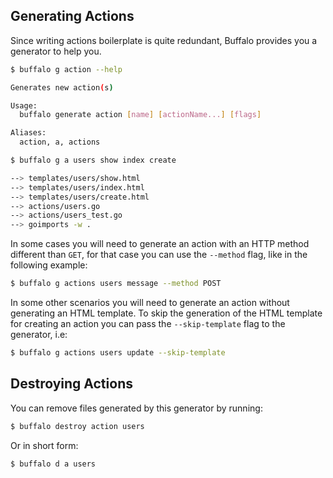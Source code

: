 ## Generating Actions

Since writing actions boilerplate is quite redundant, Buffalo provides you a generator to help you.

```bash
$ buffalo g action --help

Generates new action(s)

Usage:
  buffalo generate action [name] [actionName...] [flags]

Aliases:
  action, a, actions
```

```bash
$ buffalo g a users show index create

--> templates/users/show.html
--> templates/users/index.html
--> templates/users/create.html
--> actions/users.go
--> actions/users_test.go
--> goimports -w .
```

In some cases you will need to generate an action with an HTTP method different than `GET`, for that case you can use the `--method` flag, like in the following example:

```bash
$ buffalo g actions users message --method POST
```

In some other scenarios you will need to generate an action without generating an HTML template. To skip the generation of the HTML template for creating an action you can pass the `--skip-template` flag to the generator, i.e:

```bash
$ buffalo g actions users update --skip-template
```

## Destroying Actions

You can remove files generated by this generator by running:

```bash
$ buffalo destroy action users
```

Or in short form:

```bash
$ buffalo d a users
```
